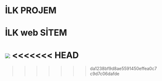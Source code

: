 
# İLK PROJEM
 <h1>İLK web SİTEM</h1>

 ![](ilk-projem.gif)
<<<<<<< HEAD
=======

>>>>>>> da1238bf9d8ae5591450effea0c7c9d7c06dafde
